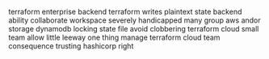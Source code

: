 terraform enterprise backend terraform writes plaintext state backend ability collaborate workspace severely handicapped many group aws andor storage dynamodb locking state file avoid clobbering terraform cloud small team allow little leeway one thing manage terraform cloud team consequence trusting hashicorp right